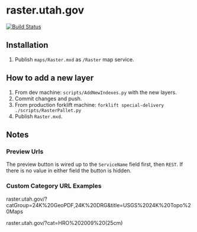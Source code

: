 raster.utah.gov
================
[![Build Status](https://travis-ci.com/agrc/raster.svg?branch=master)](https://travis-ci.com/agrc/raster)

## Installation
1. Publish `maps/Raster.mxd` as `/Raster` map service.

## How to add a new layer
1. From dev machine: `scripts/AddNewIndexes.py` with the new layers.
1. Commit changes and push.
1. From production forklift machine: `forklift special-delivery ./scripts/RasterPallet.py`
1. Publish `Raster.mxd`.

## Notes
### Preview Urls
The preview button is wired up to the `ServiceName` field first, then `REST`. If there is no value in either field the button is hidden.

### Custom Category URL Examples
raster.utah.gov/?catGroup=24K%20GeoPDF,24K%20DRG&title=USGS%2024K%20Topo%20Maps

raster.utah.gov/?cat=HRO%202009%20(25cm)
